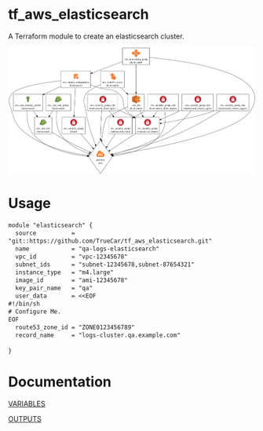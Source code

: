 tf_aws_elasticsearch
====================

A Terraform module to create an elasticsearch cluster.

![GRAPH.png](GRAPH.png)


Usage
=====

```
module "elasticsearch" {
  source          = "git::https://github.com/TrueCar/tf_aws_elasticsearch.git"
  name            = "qa-logs-elasticsearch"
  vpc_id          = "vpc-12345678"
  subnet_ids      = "subnet-12345678,subnet-87654321"
  instance_type   = "m4.large"
  image_id        = "ami-12345678"
  key_pair_name   = "qa"
  user_data       = <<EOF
#!/bin/sh
# Configure Me.
EOF
  route53_zone_id = "ZONE0123456789"
  record_name     = "logs-cluster.qa.example.com"

}

```


Documentation
=============

[VARIABLES](VARIABLES.md)

[OUTPUTS](OUTPUTS.md)
